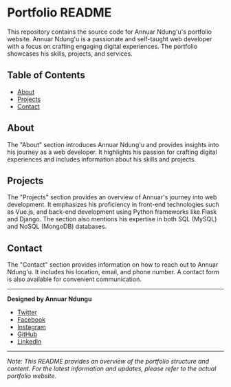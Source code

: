# Portfolio README

This repository contains the source code for Annuar Ndung'u's portfolio website. Annuar Ndung'u is a passionate and self-taught web developer with a focus on crafting engaging digital experiences. The portfolio showcases his skills, projects, and services.

## Table of Contents
- [About](#about)
- [Projects](#projects)
- [Contact](#contact)


## About
The "About" section introduces Annuar Ndung'u and provides insights into his journey as a web developer. It highlights his passion for crafting digital experiences and includes information about his skills and projects.


## Projects
The "Projects" section provides an overview of Annuar's journey into web development. It emphasizes his proficiency in front-end technologies such as Vue.js, and back-end development using Python frameworks like Flask and Django. The section also mentions his expertise in both SQL (MySQL) and NoSQL (MongoDB) databases.

## Contact
The "Contact" section provides information on how to reach out to Annuar Ndung'u. It includes his location, email, and phone number. A contact form is also available for convenient communication.



---

**Designed by Annuar Ndungu**
- [Twitter](https://twitter.com/ramo_szn)
- [Facebook](https://www.facebook.com/Annuar.Ndungu/)
- [Instagram](https://www.instagram.com/dfw_ramo?igsh=bHBoc3k5YmM5YWFp)
- [GitHub](https://github.com/ramo-dev)
- [LinkedIn](https://www.linkedin.com/in/annuar-ndungu-5a0690242)

---

*Note: This README provides an overview of the portfolio structure and content. For the latest information and updates, please refer to the actual portfolio website.*
